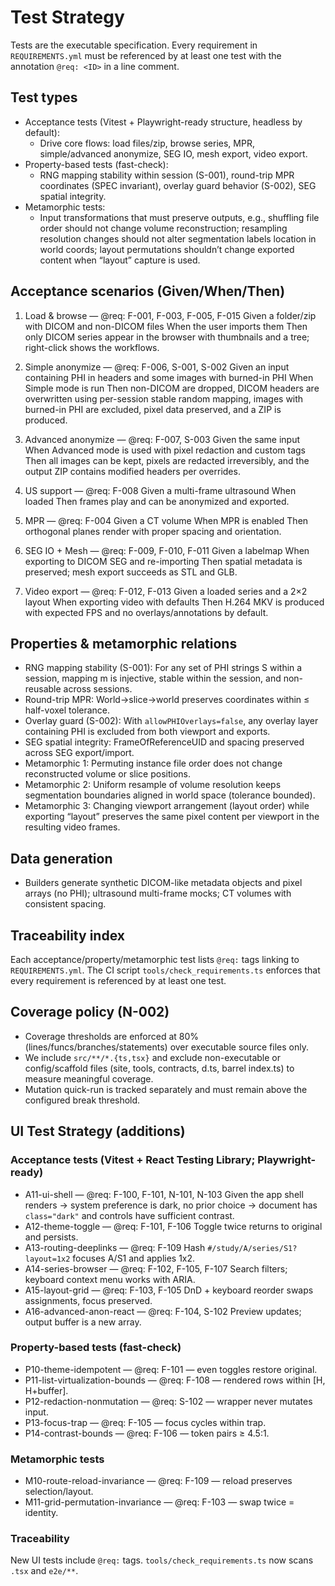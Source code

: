 # Test Strategy

Tests are the executable specification. Every requirement in `REQUIREMENTS.yml` must be referenced by at least one test with the annotation `@req: <ID>` in a line comment.

## Test types

- Acceptance tests (Vitest + Playwright-ready structure, headless by default):
  - Drive core flows: load files/zip, browse series, MPR, simple/advanced anonymize, SEG IO, mesh export, video export.
- Property-based tests (fast-check):
  - RNG mapping stability within session (S-001), round-trip MPR coordinates (SPEC invariant), overlay guard behavior (S-002), SEG spatial integrity.
- Metamorphic tests:
  - Input transformations that must preserve outputs, e.g., shuffling file order should not change volume reconstruction; resampling resolution changes should not alter segmentation labels location in world coords; layout permutations shouldn’t change exported content when “layout” capture is used.

## Acceptance scenarios (Given/When/Then)

1. Load & browse — @req: F-001, F-003, F-005, F-015
   Given a folder/zip with DICOM and non-DICOM files
   When the user imports them
   Then only DICOM series appear in the browser with thumbnails and a tree; right-click shows the workflows.

2. Simple anonymize — @req: F-006, S-001, S-002
   Given an input containing PHI in headers and some images with burned-in PHI
   When Simple mode is run
   Then non-DICOM are dropped, DICOM headers are overwritten using per-session stable random mapping, images with burned-in PHI are excluded, pixel data preserved, and a ZIP is produced.

3. Advanced anonymize — @req: F-007, S-003
   Given the same input
   When Advanced mode is used with pixel redaction and custom tags
   Then all images can be kept, pixels are redacted irreversibly, and the output ZIP contains modified headers per overrides.

4. US support — @req: F-008
   Given a multi-frame ultrasound
   When loaded
   Then frames play and can be anonymized and exported.

5. MPR — @req: F-004
   Given a CT volume
   When MPR is enabled
   Then orthogonal planes render with proper spacing and orientation.

6. SEG IO + Mesh — @req: F-009, F-010, F-011
   Given a labelmap
   When exporting to DICOM SEG and re-importing
   Then spatial metadata is preserved; mesh export succeeds as STL and GLB.

7. Video export — @req: F-012, F-013
   Given a loaded series and a 2×2 layout
   When exporting video with defaults
   Then H.264 MKV is produced with expected FPS and no overlays/annotations by default.

## Properties & metamorphic relations

- RNG mapping stability (S-001): For any set of PHI strings S within a session, mapping m is injective, stable within the session, and non-reusable across sessions.
- Round-trip MPR: World→slice→world preserves coordinates within ≤ half-voxel tolerance.
- Overlay guard (S-002): With `allowPHIOverlays=false`, any overlay layer containing PHI is excluded from both viewport and exports.
- SEG spatial integrity: FrameOfReferenceUID and spacing preserved across SEG export/import.
- Metamorphic 1: Permuting instance file order does not change reconstructed volume or slice positions.
- Metamorphic 2: Uniform resample of volume resolution keeps segmentation boundaries aligned in world space (tolerance bounded).
- Metamorphic 3: Changing viewport arrangement (layout order) while exporting “layout” preserves the same pixel content per viewport in the resulting video frames.

## Data generation

- Builders generate synthetic DICOM-like metadata objects and pixel arrays (no PHI); ultrasound multi-frame mocks; CT volumes with consistent spacing.

## Traceability index

Each acceptance/property/metamorphic test lists `@req:` tags linking to `REQUIREMENTS.yml`. The CI script `tools/check_requirements.ts` enforces that every requirement is referenced by at least one test.

## Coverage policy (N-002)

- Coverage thresholds are enforced at 80% (lines/funcs/branches/statements) over executable source files only.
- We include `src/**/*.{ts,tsx}` and exclude non-executable or config/scaffold files (site, tools, contracts, d.ts, barrel index.ts) to measure meaningful coverage.
- Mutation quick-run is tracked separately and must remain above the configured break threshold.

## UI Test Strategy (additions)

### Acceptance tests (Vitest + React Testing Library; Playwright-ready)

- A11-ui-shell — @req: F-100, F-101, N-101, N-103
  Given the app shell renders → system preference is dark, no prior choice → document has `class="dark"` and controls have sufficient contrast.
- A12-theme-toggle — @req: F-101, F-106
  Toggle twice returns to original and persists.
- A13-routing-deeplinks — @req: F-109
  Hash `#/study/A/series/S1?layout=1x2` focuses A/S1 and applies 1x2.
- A14-series-browser — @req: F-102, F-105, F-107
  Search filters; keyboard context menu works with ARIA.
- A15-layout-grid — @req: F-103, F-105
  DnD + keyboard reorder swaps assignments, focus preserved.
- A16-advanced-anon-react — @req: F-104, S-102
  Preview updates; output buffer is a new array.

### Property-based tests (fast-check)

- P10-theme-idempotent — @req: F-101 — even toggles restore original.
- P11-list-virtualization-bounds — @req: F-108 — rendered rows within [H, H+buffer].
- P12-redaction-nonmutation — @req: S-102 — wrapper never mutates input.
- P13-focus-trap — @req: F-105 — focus cycles within trap.
- P14-contrast-bounds — @req: F-106 — token pairs ≥ 4.5:1.

### Metamorphic tests

- M10-route-reload-invariance — @req: F-109 — reload preserves selection/layout.
- M11-grid-permutation-invariance — @req: F-103 — swap twice = identity.

### Traceability

New UI tests include `@req:` tags. `tools/check_requirements.ts` now scans `.tsx` and `e2e/**`.
